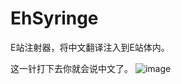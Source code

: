 # EhSyringe

E站注射器，将中文翻译注入到E站体内。

这一针打下去你就会说中文了。
![image](https://user-images.githubusercontent.com/5716100/62419351-be9d7400-b6b0-11e9-86d3-680436973176.png)
